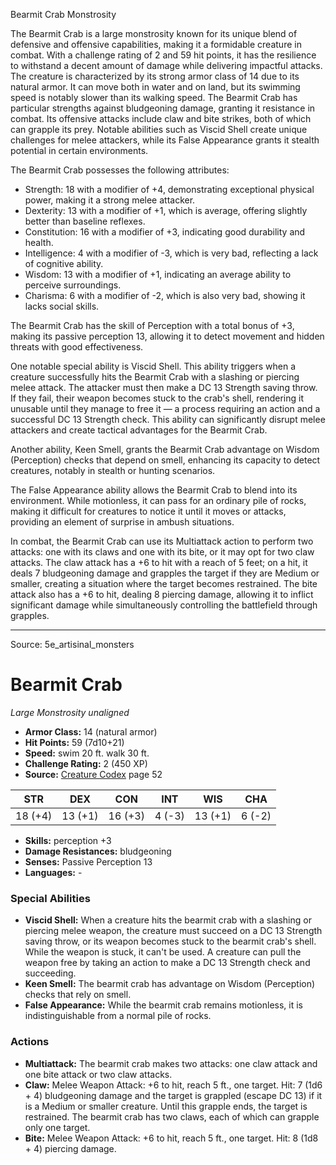 <MonsterName/>Bearmit Crab</MonsterName>
<CreatureType/>Monstrosity</CreatureType>

<summary>The Bearmit Crab is a large monstrosity known for its unique blend of defensive and offensive capabilities, making it a formidable creature in combat. With a challenge rating of 2 and 59 hit points, it has the resilience to withstand a decent amount of damage while delivering impactful attacks. The creature is characterized by its strong armor class of 14 due to its natural armor. It can move both in water and on land, but its swimming speed is notably slower than its walking speed. The Bearmit Crab has particular strengths against bludgeoning damage, granting it resistance in combat. Its offensive attacks include claw and bite strikes, both of which can grapple its prey. Notable abilities such as Viscid Shell create unique challenges for melee attackers, while its False Appearance grants it stealth potential in certain environments.</summary>

<detail>

The Bearmit Crab possesses the following attributes: 
- Strength: 18 with a modifier of +4, demonstrating exceptional physical power, making it a strong melee attacker.
- Dexterity: 13 with a modifier of +1, which is average, offering slightly better than baseline reflexes.
- Constitution: 16 with a modifier of +3, indicating good durability and health.
- Intelligence: 4 with a modifier of -3, which is very bad, reflecting a lack of cognitive ability.
- Wisdom: 13 with a modifier of +1, indicating an average ability to perceive surroundings.
- Charisma: 6 with a modifier of -2, which is also very bad, showing it lacks social skills.

The Bearmit Crab has the skill of Perception with a total bonus of +3, making its passive perception 13, allowing it to detect movement and hidden threats with good effectiveness. 

One notable special ability is Viscid Shell. This ability triggers when a creature successfully hits the Bearmit Crab with a slashing or piercing melee attack. The attacker must then make a DC 13 Strength saving throw. If they fail, their weapon becomes stuck to the crab's shell, rendering it unusable until they manage to free it — a process requiring an action and a successful DC 13 Strength check. This ability can significantly disrupt melee attackers and create tactical advantages for the Bearmit Crab.

Another ability, Keen Smell, grants the Bearmit Crab advantage on Wisdom (Perception) checks that depend on smell, enhancing its capacity to detect creatures, notably in stealth or hunting scenarios.

The False Appearance ability allows the Bearmit Crab to blend into its environment. While motionless, it can pass for an ordinary pile of rocks, making it difficult for creatures to notice it until it moves or attacks, providing an element of surprise in ambush situations.

In combat, the Bearmit Crab can use its Multiattack action to perform two attacks: one with its claws and one with its bite, or it may opt for two claw attacks. The claw attack has a +6 to hit with a reach of 5 feet; on a hit, it deals 7 bludgeoning damage and grapples the target if they are Medium or smaller, creating a situation where the target becomes restrained. The bite attack also has a +6 to hit, dealing 8 piercing damage, allowing it to inflict significant damage while simultaneously controlling the battlefield through grapples.</detail>



---

Source: 5e_artisinal_monsters

# Bearmit Crab

*Large* *Monstrosity* *unaligned*

- **Armor Class:** 14 (natural armor)
- **Hit Points:** 59 (7d10+21)
- **Speed:** swim 20 ft. walk 30 ft.
- **Challenge Rating:** 2 (450 XP)
- **Source:** [Creature Codex](https://koboldpress.com/kpstore/product/creature-codex-for-5th-edition-dnd) page 52

| STR | DEX | CON | INT | WIS | CHA |
| --- | --- | --- | --- | --- | --- |
| 18 (+4) | 13 (+1) | 16 (+3) | 4 (-3) | 13 (+1) | 6 (-2) |

- **Skills:** perception +3
- **Damage Resistances:** bludgeoning
- **Senses:** Passive Perception 13
- **Languages:** -

### Special Abilities

- **Viscid Shell:** When a creature hits the bearmit crab with a slashing or piercing melee weapon, the creature must succeed on a DC 13 Strength saving throw, or its weapon becomes stuck to the bearmit crab's shell. While the weapon is stuck, it can't be used. A creature can pull the weapon free by taking an action to make a DC 13 Strength check and succeeding.
- **Keen Smell:** The bearmit crab has advantage on Wisdom (Perception) checks that rely on smell.
- **False Appearance:** While the bearmit crab remains motionless, it is indistinguishable from a normal pile of rocks.

### Actions

- **Multiattack:** The bearmit crab makes two attacks: one claw attack and one bite attack or two claw attacks.
- **Claw:** Melee Weapon Attack: +6 to hit, reach 5 ft., one target. Hit: 7 (1d6 + 4) bludgeoning damage and the target is grappled (escape DC 13) if it is a Medium or smaller creature. Until this grapple ends, the target is restrained. The bearmit crab has two claws, each of which can grapple only one target.
- **Bite:** Melee Weapon Attack: +6 to hit, reach 5 ft., one target. Hit: 8 (1d8 + 4) piercing damage.




